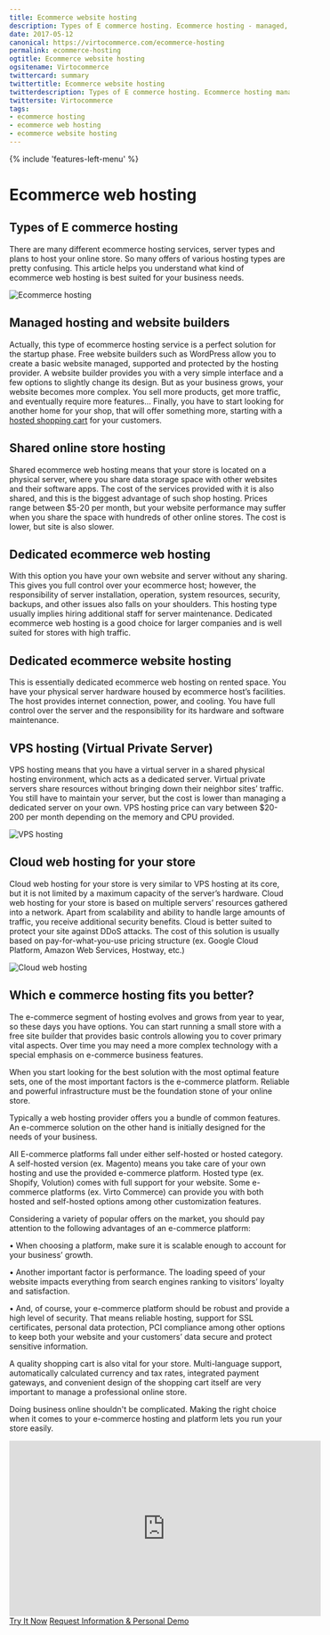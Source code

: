 ```yaml
---
title: Ecommerce website hosting
description: Types of E commerce hosting. Ecommerce hosting - managed, dedicated, collocated, cloud and VPS. 
date: 2017-05-12
canonical: https://virtocommerce.com/ecommerce-hosting
permalink: ecommerce-hosting
ogtitle: Ecommerce website hosting
ogsitename: Virtocommerce
twittercard: summary
twittertitle: Ecommerce website hosting
twitterdescription: Types of E commerce hosting. Ecommerce hosting managed, dedicated, collocated, cloud and VPS. 
twittersite: Virtocommerce
tags:
- ecommerce hosting
- ecommerce web hosting
- ecommerce website hosting
---
```

<div class="business-features clearfix __responsive">
    {% include 'features-left-menu' %}
    <div class="business-cnt">
        <div class="head __cart">
            <h1 class="title">Ecommerce web hosting</h1>
        </div>
        <h2>Types of E commerce hosting</h2>
        <p class="text">
            There are many different ecommerce hosting services, server types and plans to host your online store. So many offers of various hosting types are pretty confusing. This article helps you understand what kind of ecommerce web hosting is best suited for your business needs.
        </p>
        <img alt="Ecommerce hosting" src="assets/images/ecommerce-hosting.jpg" />
        <h2>Managed hosting and website builders</h2>
        <p class="text">
            Actually, this type of ecommerce hosting service is a perfect solution for the startup phase. Free website builders such as WordPress allow you to create a basic website managed, supported and protected by the hosting provider. A website builder provides you with a very simple interface and a few options to slightly change its design. But as your business grows, your website becomes more complex. You sell more products, get more traffic, and eventually require more features… Finally, you have to start looking for another home for your shop, that will offer something more, starting with a <a href="/glossary/hosted-shopping-cart">hosted shopping cart</a> for your customers.
        </p>
		<h2>Shared online store hosting</h2>
		<p class="text">Shared ecommerce web hosting means that your store is located on a physical server, where you share data storage space with other websites and their software apps. The cost of the services provided with it is also shared, and this is the biggest advantage of such shop hosting. Prices range between $5-20 per month, but your website performance may suffer when you share the space with hundreds of other online stores. The cost is lower, but site is also slower.</p>
		<h2>Dedicated ecommerce web hosting</h2>
		<p class="text">With this option you have your own website and server without any sharing. This gives you full control over your ecommerce host; however, the responsibility of server installation, operation, system resources, security, backups, and other issues also falls on your shoulders. This hosting type usually implies hiring additional staff for server maintenance. Dedicated ecommerce web hosting is a good choice for larger companies and is well suited for stores with high traffic.</p>
		<h2>Dedicated ecommerce website hosting</h2>
		<p class="text">This is essentially dedicated ecommerce web hosting on rented space. You have your physical server hardware housed by ecommerce host’s facilities. The host provides internet connection, power, and cooling. You have full control over the server and the responsibility for its hardware and software maintenance.</p>
		<h2>VPS hosting (Virtual Private Server)</h2>
		<p class="text">VPS hosting means that you have a virtual server in a shared physical hosting environment, which acts as a dedicated server. Virtual private servers share resources without bringing down their neighbor sites’ traffic. You still have to maintain your server, but the cost is lower than managing a dedicated server on your own. VPS hosting price can vary between $20-200 per month depending on the memory and CPU provided.</p>
        <img alt="VPS hosting" src="assets/images/vps-hosting.png" />	
		<h2>Cloud web hosting for your store</h2>
		<p class="text">Cloud web hosting for your store is very similar to VPS hosting at its core, but it is not limited by a maximum capacity of the server’s hardware. Cloud web hosting for your store is based on multiple servers’ resources gathered into a network. Apart from scalability and ability to handle large amounts of traffic, you receive additional security benefits. Cloud is better suited to protect your site against DDoS attacks. The cost of this solution is usually based on pay-for-what-you-use pricing structure (ex. Google Cloud Platform, Amazon Web Services, Hostway, etc.)</p>
        <img alt="Cloud web hosting" src="assets/images/cloud-hosting.jpg" />
		<h2>Which e commerce hosting fits you better?</h2>
		<p class="text">The e-commerce segment of hosting evolves and grows from year to year, so these days you have options. You can start running a small store with a free site builder that provides basic controls allowing you to cover primary vital aspects. Over time you may need a more complex technology with a special emphasis on e-commerce business features.</p>
		<p class="text">When you start looking for the best solution with the most optimal feature sets, one of the most important factors is the e-commerce platform. Reliable and powerful infrastructure must be the foundation stone of your online store.</p>
		<p class="text">Typically a web hosting provider offers you a bundle of common features. An e-commerce solution on the other hand is initially designed for the needs of your business.</p>
		<p class="text">All E-commerce platforms fall under either self-hosted or hosted category. A self-hosted version (ex. Magento) means you take care of your own hosting and use the provided e-commerce platform. Hosted type (ex. Shopify, Volution) comes with full support for your website. Some e-commerce platforms (ex. Virto Commerce) can provide you with both hosted and self-hosted options among other customization features.</p>
		<p class="text">Considering a variety of popular offers on the market, you should pay attention to the following advantages of an e-commerce platform:</p>
		<p class="text">•	When choosing a platform, make sure it is scalable enough to account for your business’ growth.</p>
		<p class="text">•	Another important factor is performance. The loading speed of your website impacts everything from search engines ranking to visitors’ loyalty and satisfaction.</p>
		<p class="text">•	And, of course, your e-commerce platform should be robust and provide a high level of security. That means reliable hosting, support for SSL certificates, personal data protection, PCI compliance among other options to keep both your website and your customers’ data secure and protect sensitive information.</p>
		<p class="text">A quality shopping cart is also vital for your store. Multi-language support, automatically calculated currency and tax rates, integrated payment gateways, and convenient design of the shopping cart itself are very important to manage a professional online store.</p>
		<p class="text">Doing business online shouldn't be complicated. Making the right choice when it comes to your e-commerce hosting and platform lets you run your store easily.</p>
		<div style="text-align: center;">
				<iframe width="560" height="315" src="https://www.youtube.com/embed/QpRG-HOlrbc?ecver=2" frameborder="0" allowfullscreen></iframe>
			</div>
		<div class="buttons">
			<a class="button fill" href="/try-now">Try It Now</a>
			<a class="button fill" href="/contact-us">Request Information & Personal Demo</a>
		</div>
    </div>
</div>
